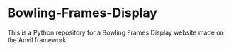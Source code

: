 # Bowling-Frames-Display
This is a Python repository for a Bowling Frames Display website made on the Anvil framework.
